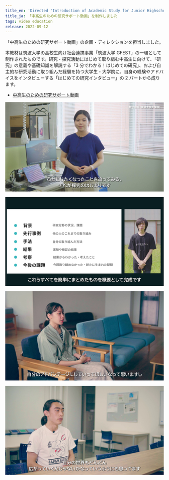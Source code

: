 ```yaml
---
title_en: 'Directed "Introduction of Academic Study for Junior Highschool and Highschool Students"'
title_ja: 「中高生のための研究サポート動画」を制作しました
tags: video education
release: 2022-09-12
---
```


「中高生のための研究サポート動画」の企画・ディレクションを担当しました。

本教材は筑波大学の高校生向け社会連携事業「筑波大学 GFEST」の一環として制作されたものです。研究・探究活動にはじめて取り組む中高生に向けて、「研究」の意義や基礎知識を解説する「3 分でわかる！はじめての研究」、および自主的な研究活動に取り組んだ経験を持つ大学生・大学院に、自身の経験やアドバイスをインタビューする「はじめての研究インタビュー」の 2 パートから成ります。

- [中高生のための研究サポート動画](/pages/works/gfest-guide-video.md)

![](/works/gfest-guide-video/capture_01-0.jpg)

![](/works/gfest-guide-video/capture_02-0.jpg)

![](/works/gfest-guide-video/capture_ishida-0.jpg)

![](/works/gfest-guide-video/capture_tabuchi-0.jpg)
